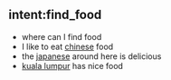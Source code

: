 ## intent:find_food
- where can I find food <!-- no entity -->
- I like to eat [chinese](food_type) food <!-- entity "food_type" has value "chinese" -->
- the [japanese](food_type:chinese) around here is delicious <!-- synonyms, method 1-->
- [kuala lumpur](location) has nice food

<!-- ## intent:greet
- hey
- hello

## synonym:savings 
- pink pig

## regex:zipcode
- [0-9]{5} -->